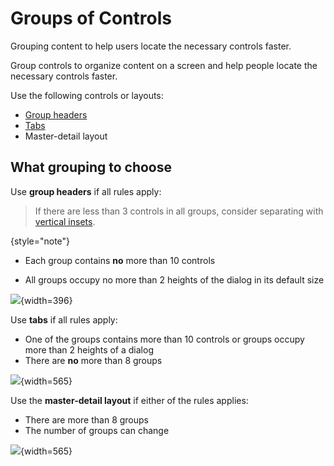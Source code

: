 <!-- Copyright 2000-2024 JetBrains s.r.o. and contributors. Use of this source code is governed by the Apache 2.0 license. -->

# Groups of Controls

<link-summary>Grouping content to help users locate the necessary controls faster.</link-summary>

Group controls to organize content on a screen and help people locate the necessary controls faster.

Use the following controls or layouts:
* [Group headers](group_header.md)
* [Tabs](tabs.md)
* Master-detail layout


## What grouping to choose

Use **group headers** if all rules apply:

> If there are less than 3 controls in all groups, consider separating with [vertical insets](group_header.md#how-to-use).
>
{style="note"}

* Each group contains **no** more than 10 controls

* All groups occupy no more than 2 heights of the dialog in its default size

![](6_01_group_headers.png){width=396}

Use **tabs** if all rules apply:
* One of the groups contains more than 10 controls or groups occupy more than 2 heights of a dialog
* There are **no** more than 8 groups

![](01_use_tabs.png){width=565}

Use the **master-detail layout** if either of the rules applies:
* There are more than 8 groups
* The number of groups can change

![](02_use_master_detail.png){width=565}

